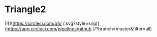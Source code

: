 # Triangle2
[![<yclover>](https://circleci.com/gh/<yclover>
/<Triangle2>.svg?style=svg)](https://app.circleci.com/pipelines/github
/<yclover>/<Triangle2>?branch=master&filter=all)